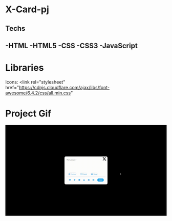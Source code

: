 <h1>X-Card-pj</h1>

<p> </p>



<h2>Techs<h2>
-HTML
-HTML5
-CSS
-CSS3
-JavaScript

<h1>Libraries</h1>

Icons: <link
      rel="stylesheet"
      href="https://cdnjs.cloudflare.com/ajax/libs/font-awesome/6.4.2/css/all.min.css"
   <link> 

<h1>Project Gif</h1>

<img src="X Card.gif" alt="">

<!--  -->
